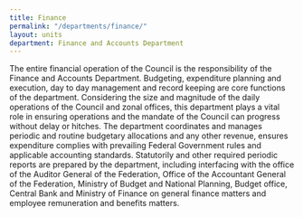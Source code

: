 ```yaml
---
title: Finance
permalink: "/departments/finance/"
layout: units
department: Finance and Accounts Department
---
```


The entire financial operation of the Council is the responsibility of the Finance and Accounts Department. Budgeting, expenditure planning and execution, day to day management and record keeping are core functions of the department. Considering the size and magnitude of the daily operations of the Council and zonal offices, this department plays a vital role in ensuring operations and the mandate of the Council can progress without delay or hitches. The department coordinates and manages periodic and routine budgetary allocations and any other revenue, ensures expenditure complies with prevailing Federal Government rules and applicable accounting standards. Statutorily and other required periodic reports are prepared by the department, including interfacing with the office of the Auditor General of the Federation, Office of the Accountant General of the Federation, Ministry of Budget and National Planning, Budget office, Central Bank and Ministry of Finance on general finance matters and employee remuneration and benefits matters.